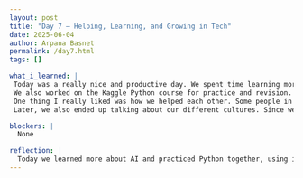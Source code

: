 ```yaml
---
layout: post
title: "Day 7 – Helping, Learning, and Growing in Tech"
date: 2025-06-04
author: Arpana Basnet
permalink: /day7.html
tags: []

what_i_learned: |
 Today was a really nice and productive day. We spent time learning more about AI—how it works and how it’s being used in the real world. It made me think about how much AI is already part of our lives, even if we don’t always notice it.
 We also worked on the Kaggle Python course for practice and revision. Some of us finished sections and even got certificates, which was exciting. While doing that, we reviewed important Python concepts like if, else, and elif statements.We tried different methods of coding, it was a good way to refresh what we already knew and clear up anything confusing.
 One thing I really liked was how we helped each other. Some people in the group are new to coding, so those of us who are a little more familiar with it gave a hand. It felt good to support each other and learn together.
 Later, we also ended up talking about our different cultures. Since we’re all from different countries, it was cool to hear about each other’s backgrounds and traditions. It made the group feel even more connected.

blockers: |
  None

reflection: |
  Today we learned more about AI and practiced Python together, using if-else and elif statements on Kaggle. We also helped each other out and shared bits of our cultures, which made the day feel fun and connected.
---
```



